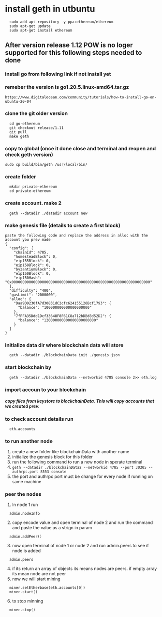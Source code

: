 # install geth in utbuntu
```
  sudo add-apt-repository -y ppa:ethereum/ethereum
  sudo apt-get update
  sudo apt-get install ethereum
```

## After version release 1.12 POW is no loger supported for this following steps needed to done

  ### install go from following link if not install yet
  ### remeber the version is go1.20.5.linux-amd64.tar.gz
  ``` https://www.digitalocean.com/community/tutorials/how-to-install-go-on-ubuntu-20-04 ```
  
  ### clone the git older version
  ```
    cd go-ethereum
    git checkout release/1.11
    git pull
    make geth
  ```
  ### copy to global (once it done close and terminal and reopen and check geth version)
  ``` sudo cp build/bin/geth /usr/local/bin/ ``` 

  ### create folder
  ```
    mkdir private-ethereum
    cd private-ethereum
  ```

  ### create account. make 2 
  ```
    geth --datadir ./datadir account new
  ```
  
  ### make genesis file (details to create a first block)
    paste the following code and replace the address in alloc with the account you prev made
    {
      "config": {
        "chainId": 4785,
        "homesteadBlock": 0,
        "eip155Block": 0,
        "eip158Block": 0,
        "byzantiumBlock": 0,
        "eip150Block": 0,
        "eip150Hash": "0x0000000000000000000000000000000000000000000000000000000000000000"
      },
      "difficulty": "400",
      "gasLimit": "2000000",
      "alloc": {
        "Daa9D9230fA7d30831dC2cfc624155120Bcf1793": { 
          "balance": "100000000000000000000" 
        },
        "7fFFA35Ddd1Dcf33648F8F61C8a712bDBd8d52D2": { 
          "balance": "120000000000000000000000" 
        }
      }
    }

  ### initialize data dir where blockchain data will store
  ```
    geth --datadir ./blockchainData init ./genesis.json
  ```

  ### start blockchain by 
  ``` 
    geth --datadir ./blockchainData --networkid 4785 console 2>> eth.log
  ```

  ### import accoun to your blockchain
  ##### copy files from keystore to blockchainData. This will copy accounts that we created prev.
  
  ### to check account details run
  ```
    eth.accounts
  ```
  ### to run another node
  1. create a new folder like blockchainData with another name
  2. initialize the genesis block for this folder
  3. run the following command to run a new node in sperate terminal
  4. ``` geth --datadir ./blockchainData2 --networkid 4785 --port 30305 --authrpc.port 8553 console ```
  5. the port and authrpc port must be change for every node if running on same machine
  
  ### peer the nodes
  1. In node 1 run 
  ```
    admin.nodeInfo
  ```
  2. copy encode value and open terminal of node 2 and run the command and paste the value as a strign in param
  ```
    admin.addPeer()
  ```
  3. now open terminal of node 1 or node 2 and run admin.peers to see if node is added
  ```
    admin.peers
  ```
  4. if its return an array of objects its means nodes are peers. if empty array its mean node are not peer
  5. now we will start mining
  ```
    miner.setEtherbase(eth.accounts[0])
    miner.start()
  ```
  6. to stop minning 
  ```
    miner.stop()
  ```

 
